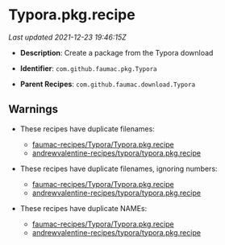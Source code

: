 # Typora.pkg.recipe

_Last updated 2021-12-23 19:46:15Z_

- **Description**: Create a package from the Typora download

- **Identifier**: `com.github.faumac.pkg.Typora`

- **Parent Recipes**: `com.github.faumac.download.Typora`
## Warnings

- These recipes have duplicate filenames:
    - [faumac-recipes/Typora/Typora.pkg.recipe](/docs/faumac-recipes/Typora/Typora.pkg.recipe)
    - [andrewvalentine-recipes/typora/typora.pkg.recipe](/docs/andrewvalentine-recipes/typora/typora.pkg.recipe)

- These recipes have duplicate filenames, ignoring numbers:
    - [faumac-recipes/Typora/Typora.pkg.recipe](/docs/faumac-recipes/Typora/Typora.pkg.recipe)
    - [andrewvalentine-recipes/typora/typora.pkg.recipe](/docs/andrewvalentine-recipes/typora/typora.pkg.recipe)

- These recipes have duplicate NAMEs:
    - [faumac-recipes/Typora/Typora.pkg.recipe](/docs/faumac-recipes/Typora/Typora.pkg.recipe)
    - [andrewvalentine-recipes/typora/typora.pkg.recipe](/docs/andrewvalentine-recipes/typora/typora.pkg.recipe)